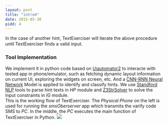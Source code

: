 ```yaml
---
layout: post
title: "intro4"
date: 2015-05-30
pidd: 4
---
```

In the case of another hint, TextExerciser will iterate the above procedure until TextExerciser ﬁnds a valid input.
### Tool Implementation 
We implement it in python code based on [Uiautomator2](https://github.com/openatx/uiautomator2) to interacte with tested app in phone/emulator, such as fetching dynamic layout information on current UI, exploring the widgets on screen, etc. And a [CNN-RNN Neural Network](https://github.com/jiegzhan/multi-class-text-classification-cnn-rnn) Model is applied to identify and classify hints. We use [Standford NLP](https://nlp.stanford.edu/software/lex-parser.html) tools to parse hint texts in *HP* module and [Z3StrSolver](https://sites.google.com/site/z3strsolver/) to solve the input constraints in *IG* module.<br>
This is the working flow of TextExerciser. The *Physical Phone* on the left is used for running the *smsOberserver* app which transmits the varify code SMS to *PC*. In the middle, the *PC* executes the main function of TextExerciser in Python. 
<img src="/Prototype/pics/w2.png">
